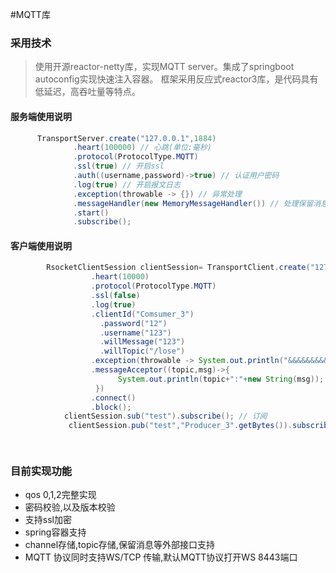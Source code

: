 #MQTT库


### 采用技术

> 使用开源reactor-netty库，实现MQTT server。集成了springboot autoconfig实现快速注入容器。
框架采用反应式reactor3库，是代码具有低延迟，高吞吐量等特点。




#### 服务端使用说明
```java
      TransportServer.create("127.0.0.1",1884)
              .heart(100000) // 心跳(单位:毫秒)
              .protocol(ProtocolType.MQTT)
              .ssl(true) // 开启ssl
              .auth((username,password)->true) // 认证用户密码
              .log(true) // 开启报文日志
              .exception(throwable -> {}) // 异常处理
              .messageHandler(new MemoryMessageHandler()) // 处理保留消息 默认走内存,可以自定义外部实现
              .start()
              .subscribe();
```




#### 客户端使用说明
```java
        RsocketClientSession clientSession= TransportClient.create("127.0.0.1",1884)
                  .heart(10000)
                  .protocol(ProtocolType.MQTT)
                  .ssl(false)
                  .log(true)
                  .clientId("Comsumer_3")
                    .password("12")
                    .username("123")
                    .willMessage("123")
                    .willTopic("/lose")
                  .exception(throwable -> System.out.println("&&&&&&&&&&&&&&&&&&&&&&&&&&&&"+throwable))
                  .messageAcceptor((topic,msg)->{
                        System.out.println(topic+":"+new String(msg));
                   })
                  .connect()
                  .block();
            clientSession.sub("test").subscribe(); // 订阅
             clientSession.pub("test","Producer_3".getBytes()).subscribe();

            
```
### 目前实现功能


-  qos 0,1,2完整实现
-  密码校验,以及版本校验
-  支持ssl加密
-  spring容器支持
-  channel存储,topic存储,保留消息等外部接口支持
-  MQTT 协议同时支持WS/TCP 传输,默认MQTT协议打开WS 8443端口







